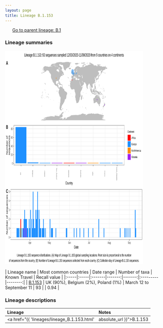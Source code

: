 ```yaml
---
layout: page
title: Lineage B.1.153
---
```




<p>
<ul class="actions small">
	 <a href="{{ 'lineages/lineage_B.1.html' | absolute_url }}" class="button special fit">Go to parent lineage: B.1</a>
</ul>
</p>
<h3> Lineage summaries</h3>

<img src="../assets/images/B.1.153.svg" alt="B.1.153 lineage summary figure" width="90%" height="700px" />


| Lineage name | Most common countries | Date range | Number of taxa | Known Travel | Recall value |
|:-----|:-----|:-------|-------:|-------:|:---------|--------:|
| <a href="{{ 'lineages/lineage_B.1.153.html' | absolute_url }}">B.1.153</a> | UK (90%), Belgium (2%), Poland (1%) | March 12 to September 11 | 93 |  | 0.94 |

<h3>Lineage descriptions</h3>

| Lineage | Notes |
|:-----|:-----|
| <a href="{{ 'lineages/lineage_B.1.153.html' | absolute_url }}">B.1.153</a> | English lineage with some Australian, New Zealand and European sequences |

